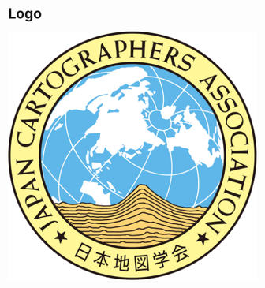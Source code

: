 # Logo

![JCA Logo](https://github.com/japancartographersassociation/Logo/blob/master/JCA_logo_color_150626.png?raw=true)
